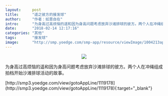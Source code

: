 ```yaml
---
layout:     post
title:      "遥之彼方的接发球"
author:     "作者：如意自在"
intro:      "为身高过高烦恼的遥和因为身高问题考虑放弃沙滩排球的彼方。两个人在冲绳组成拍档开始沙滩排球活动的故事。"
date:       "2018-02-14 12:17:16"
categories: "其他"
tags:       "接发球"
image:      "http://smp.yoedge.com/smp-app/resource/viewImage/1004213appline.png"
---
```

<div style="text-align: center">
<p><img src="http://smp.yoedge.com/smp-app/resource/viewImage/1004213appline.png"/></p>
</div>
<p class="post-meta">
<span>为身高过高烦恼的遥和因为身高问题考虑放弃沙滩排球的彼方。两个人在冲绳组成拍档开始沙滩排球活动的故事。</span>
</p>
[http://smp3.yoedge.com/view/gotoAppLine/1119178](http://smp3.yoedge.com/view/gotoAppLine/1119178){:target="_blank"}


